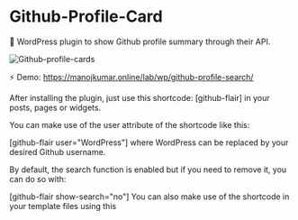 # Github-Profile-Card
 📣 WordPress plugin to show Github profile summary through their API.

![Github-profile-cards](https://user-images.githubusercontent.com/11471878/145589532-48c5a0cd-bcb9-446a-bb70-c81c5c83cb14.gif)

⚡️ Demo: 
https://manojkumar.online/lab/wp/github-profile-search/

After installing the plugin, just use this shortcode: [github-flair] in your posts, pages or widgets.

You can make use of the user attribute of the shortcode like this:

[github-flair user="WordPress"] 
where WordPress can be replaced by your desired Github username.

By default, the search function is enabled but if you need to remove it, you can do so with:

[github-flair show-search="no"]
You can also make use of the shortcode in your template files using this

<?php echo do_shortcode("[github-flair user='WordPress']") ; ?
